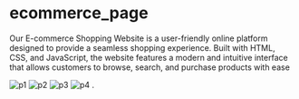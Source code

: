 # ecommerce_page
Our E-commerce Shopping Website is a user-friendly online platform designed to provide a seamless shopping experience. Built with HTML, CSS, and JavaScript, the website features a modern and intuitive interface that allows customers to browse, search, and purchase products with ease

![p1](https://github.com/111faizan/ecommerce_page/assets/95275307/8ec75f54-aa7a-4893-9a06-293fddbe03b6)
![p2](https://github.com/111faizan/ecommerce_page/assets/95275307/edf2f9d4-9181-41de-b012-1a984d740c3c)
![p3](https://github.com/111faizan/ecommerce_page/assets/95275307/851cbcad-2a85-4b88-a632-1c47806a2604)
![p4](https://github.com/111faizan/ecommerce_page/assets/95275307/915adfd9-1ecf-4eee-a8e3-42758814ecb6)
.

